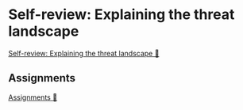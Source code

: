# Self-review: Explaining the threat landscape

[Self-review: Explaining the threat landscape 🔗](https://www.coursera.org/learn/introduction-to-computers-and-operating-systems-and-security/assignment-submission/rlBNH/self-review-explaining-the-threat-landscape)

## Assignments

[Assignments 🔗](https://www.coursera.org/learn/introduction-to-computers-and-operating-systems-and-security/assignment-submission/rlBNH/self-review-explaining-the-threat-landscape/attempt)
